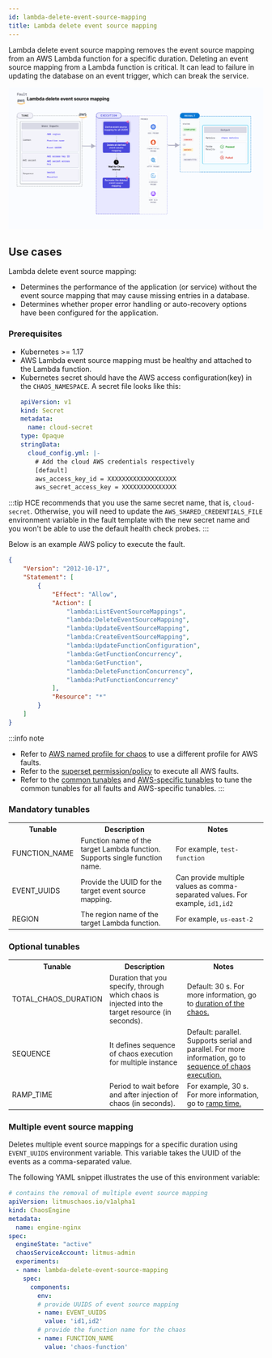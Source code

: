 ```yaml
---
id: lambda-delete-event-source-mapping
title: Lambda delete event source mapping
---
```

Lambda delete event source mapping removes the event source mapping from an AWS Lambda function for a specific duration. Deleting an event source mapping from a Lambda function is critical. It can lead to failure in updating the database on an event trigger, which can break the service. 

![Lambda Delete Event Source Mapping](./static/images/lambda-delete-event-source-mapping.png)


## Use cases
Lambda delete event source mapping:
- Determines the performance of the application (or service) without the event source mapping that may cause missing entries in a database.
- Determines whether proper error handling or auto-recovery options have been configured for the application.


### Prerequisites
- Kubernetes >= 1.17
- AWS Lambda event source mapping must be healthy and attached to the Lambda function.
- Kubernetes secret should have the AWS access configuration(key) in the `CHAOS_NAMESPACE`. A secret file looks like this:
  ```yaml
  apiVersion: v1
  kind: Secret
  metadata:
    name: cloud-secret
  type: Opaque
  stringData:
    cloud_config.yml: |-
      # Add the cloud AWS credentials respectively
      [default]
      aws_access_key_id = XXXXXXXXXXXXXXXXXXX
      aws_secret_access_key = XXXXXXXXXXXXXXX
  ```

:::tip
HCE recommends that you use the same secret name, that is, `cloud-secret`. Otherwise, you will need to update the `AWS_SHARED_CREDENTIALS_FILE` environment variable in the fault template with the new secret name and you won't be able to use the default health check probes. 
:::

Below is an example AWS policy to execute the fault.

```json
{
    "Version": "2012-10-17",
    "Statement": [
        {
            "Effect": "Allow",
            "Action": [
                "lambda:ListEventSourceMappings",
                "lambda:DeleteEventSourceMapping",
                "lambda:UpdateEventSourceMapping",
                "lambda:CreateEventSourceMapping",
                "lambda:UpdateFunctionConfiguration",
                "lambda:GetFunctionConcurrency",
                "lambda:GetFunction",
                "lambda:DeleteFunctionConcurrency",
                "lambda:PutFunctionConcurrency"
            ],
            "Resource": "*"
        }
    ]
}
```

:::info note
- Refer to [AWS named profile for chaos](./security-configurations/aws-switch-profile.md) to use a different profile for AWS faults.
- Refer to the [superset permission/policy](./security-configurations/policy-for-all-aws-faults.md) to execute all AWS faults.
- Refer to the [common tunables](/docs/chaos-engineering/chaos-faults/common-tunables-for-all-faults.md) and [AWS-specific tunables](./aws-fault-tunables.md) to tune the common tunables for all faults and AWS-specific tunables.
:::

### Mandatory tunables
  <table>
      <tr>
        <th> Tunable </th>
        <th> Description </th>
        <th> Notes </th>
      </tr>
      <tr>
        <td> FUNCTION_NAME </td>
        <td> Function name of the target Lambda function. Supports single function name.</td>
        <td> For example, <code>test-function</code> </td>
      </tr>
      <tr>
        <td> EVENT_UUIDS </td>
        <td> Provide the UUID for the target event source mapping.</td>
        <td> Can provide multiple values as comma-separated values. For example, <code>id1,id2</code> </td>
      </tr>
      <tr>
        <td> REGION </td>
        <td> The region name of the target Lambda function.</td>
        <td> For example, <code>us-east-2</code></td>
      </tr>
    </table>

### Optional tunables
  <table>
      <tr>
        <th> Tunable </th>
        <th> Description </th>
        <th> Notes </th>
      </tr>
      <tr>
        <td> TOTAL_CHAOS_DURATION </td>
        <td> Duration that you specify, through which chaos is injected into the target resource (in seconds). </td>
        <td> Default: 30 s. For more information, go to <a href="/docs/chaos-engineering/chaos-faults/common-tunables-for-all-faults#duration-of-the-chaos"> duration of the chaos. </a></td>
      </tr>
      <tr>
        <td> SEQUENCE </td>
        <td> It defines sequence of chaos execution for multiple instance</td>
        <td> Default: parallel. Supports serial and parallel. For more information, go to <a href="/docs/chaos-engineering/chaos-faults/common-tunables-for-all-faults#sequence-of-chaos-execution"> sequence of chaos execution.</a></td>
      </tr>
      <tr>
        <td> RAMP_TIME </td>
        <td> Period to wait before and after injection of chaos (in seconds). </td>
        <td> For example, 30 s. For more information, go to <a href="/docs/chaos-engineering/chaos-faults/common-tunables-for-all-faults#ramp-time"> ramp time. </a> </td>
      </tr>
    </table>


### Multiple event source mapping

Deletes multiple event source mappings for a specific duration using `EVENT_UUIDS` environment variable. This variable takes the UUID of the events as a comma-separated value.

The following YAML snippet illustrates the use of this environment variable:

[embedmd]:# (./static/manifests/lambda-delete-event-source-mapping/multiple-events.yaml yaml)
```yaml
# contains the removal of multiple event source mapping
apiVersion: litmuschaos.io/v1alpha1
kind: ChaosEngine
metadata:
  name: engine-nginx
spec:
  engineState: "active"
  chaosServiceAccount: litmus-admin
  experiments:
  - name: lambda-delete-event-source-mapping
    spec:
      components:
        env:
        # provide UUIDS of event source mapping
        - name: EVENT_UUIDS
          value: 'id1,id2'
        # provide the function name for the chaos
        - name: FUNCTION_NAME
          value: 'chaos-function'
```